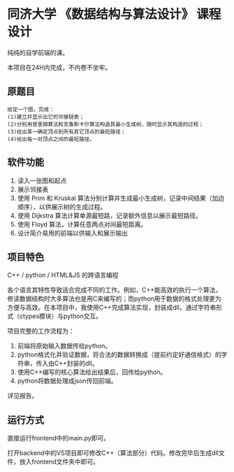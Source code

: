 # 同济大学 《数据结构与算法设计》 课程设计
纯纯的自学前端的课。

本项目在24H内完成，不内卷不坐牢。

## 原题目
```
给定一个图，完成：
(1)建立并显示出它的邻接链表；
(2)分别用普里姆算法和克鲁斯卡尔算法构造其最小生成树，随时显示其构造的过程；
(3)给出某一确定顶点到所有其它顶点的最短路径；
(4)给出每一对顶点之间的最短路径。
```
## 软件功能
1. 读入一张图和起点
2. 展示邻接表
3. 使用 Prim 和 Kruskal 算法分别计算并生成最小生成树，记录中间结果（加边顺序），以供展示树的生成过程。
4. 使用 Dijkstra 算法计算单源最短路，记录额外信息以展示最短路径。
5. 使用 Floyd 算法，计算任意两点对间最短距离。
6. 设计简介易用的前端以供输入和展示输出

## 项目特色
C++ / python / HTML&JS 的跨语言编程

各个语言其特性导致适合完成不同的工作。例如，C++能高效的执行一个算法，修读数据结构时大多算法也是用C来编写的；而python用于数据的格式处理更为方便与高效。在本项目中，我使用C++完成算法实现，封装成dll，通过字符串形式（ctypes模块）与python交互。

项目完整的工作流程为：
1. 前端将原始输入数据传给python。
2. python格式化并验证数据，将合法的数据转换成（提前约定好通信格式）的字符串，传入由C++封装的dll。
3. 使用C++编写的核心算法给出结果后，回传给python。
4. python将数据处理成json传回前端。

详见报告。
## 运行方式
直接运行frontend中的main.py即可。

打开backend中的VS项目即可修改C++（算法部分）代码。修改完毕后生成dll文件，放入frontend文件夹中即可。